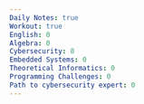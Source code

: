 ```yaml
---
Daily Notes: true
Workout: true
English: 0
Algebra: 0
Cybersecurity: 0
Embedded Systems: 0
Theoretical Informatics: 0
Programming Challenges: 0
Path to cybersecurity expert: 0
---
```



